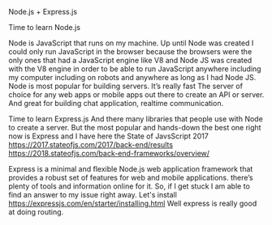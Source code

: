 Node.js + Express.js

Time to learn Node.js

Node is JavaScript that runs on my machine. Up until Node was created I could only run JavaScript in the browser because the browsers were the only ones that had a JavaScript engine like V8 and Node JS was created with the V8  engine in order to be able to run JavaScript anywhere including my computer including on robots and anywhere as long as I had Node JS.
Node is most popular for building servers. It’s really fast
The server of choice for any web apps or mobile apps out there to create an API or server. And great for building chat application, realtime communication.




Time to learn Express.js
And there many libraries that people use with Node to create a server. But the most popular and hands-down the best one right now is Express and I have here the State of JavsScript 2017 
https://2017.stateofjs.com/2017/back-end/results
https://2018.stateofjs.com/back-end-frameworks/overview/

Express is a minimal and flexible Node.js web application framework that provides a robust set of features for web and mobile applications. there’s plenty of tools and information online for it. So, if I get stuck I am able to find an answer to my issue right away.
Let's install https://expressjs.com/en/starter/installing.html
Well express is really good at doing routing.
